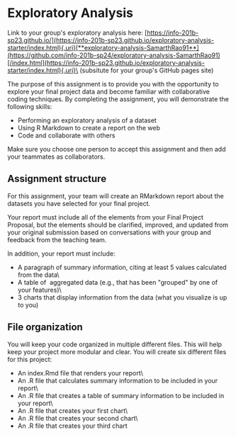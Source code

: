 # Exploratory Analysis

Link to your group's exploratory analysis here: [https://info-201b-sp23.github.io/](https://info-201b-sp23.github.io/exploratory-analysis-starter/index.html){.uri}[**exploratory-analysis-SamarthRao91**](https://github.com/info-201b-sp24/exploratory-analysis-SamarthRao91)[/index.html](https://info-201b-sp23.github.io/exploratory-analysis-starter/index.html){.uri}\
(subsitute for your group's GitHub pages site)

The purpose of this assignment is to provide you with the opportunity to explore your final project data and become familiar with collaborative coding techniques. By completing the assignment, you will demonstrate the following skills:

-   Performing an exploratory analysis of a dataset
-   Using R Markdown to create a report on the web
-   Code and collaborate with others

Make sure you choose one person to accept this assignment and then add your teammates as collaborators.

## Assignment structure

For this assignment, your team will create an RMarkdown report about the datasets you have selected for your final project.

Your report must include all of the elements from your Final Project Proposal, but the elements should be clarified, improved, and updated from your original submission based on conversations with your group and feedback from the teaching team.

In addition, your report must include: 

-   A paragraph of summary information, citing at least 5 values calculated from the data\
-   A table of  aggregated data (e.g., that has been "grouped" by one of your features)\
-   3 charts that display information from the data (what you visualize is up to you)

## File organization

You will keep your code organized in multiple different files. This will help keep your project more modular and clear. You will create six different files for this project:

-   An index.Rmd file that renders your report\
-   An .R file that calculates summary information to be included in your report\
-   An .R file that creates a table of summary information to be included in your report\
-   An .R file that creates your first chart\
-   An .R file that creates your second chart\
-   An .R file that creates your third chart
